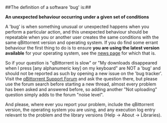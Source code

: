 ##The definition of a software 'bug' is:##

**An unexpected behaviour occurring under a given set of conditions**

A 'bug' is when something unusual or unexpected happens when you perform a particular action, and this unexpected behaviour should be repeatable when you or another user creates the same conditions with the same qBittorrent version and operating system. If you do find some errant behaviour the first thing to do is to ensure **you are using the latest version available** for your operating system, see the [news page](http://www.qbittorrent.org/news.php) for which that is.

So if your question is "qBittorrent is slow" or "My downloads disappeared when I press [any alphanumeric key] on my keyboard" are NOT a 'bug' and should not be reported as such by opening a new issue on the 'bug tracker'. Visit the [qBittorrent Support Forum](http://forum.qbittorrent.org) and ask the question there, but please use the forum search before starting a new thread, almost every problem has been asked and answered before, so adding another "Not uploading" question simply adds to the forum "noise level".

And please, where ever you report your problem, include the qBittorrent version, the operating system you are using, and any execution log entry relevant to the problem and the library versions (Help -> About -> Libraries).